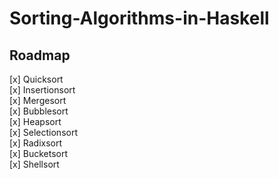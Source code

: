 # Sorting-Algorithms-in-Haskell

## Roadmap 
[x] Quicksort \
[x] Insertionsort \
[x] Mergesort \
[x] Bubblesort \
[x] Heapsort \
[x] Selectionsort \
[x] Radixsort \
[x] Bucketsort \
[x] Shellsort
